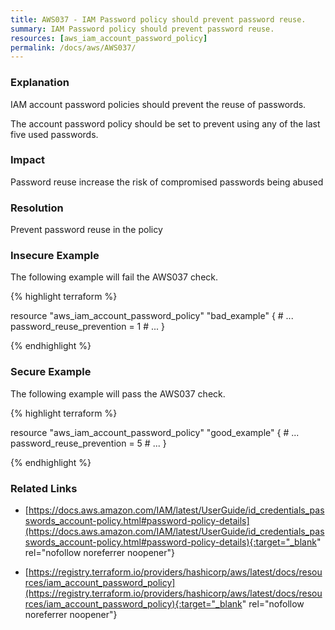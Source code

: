 ```yaml
---
title: AWS037 - IAM Password policy should prevent password reuse.
summary: IAM Password policy should prevent password reuse. 
resources: [aws_iam_account_password_policy] 
permalink: /docs/aws/AWS037/
---
```

### Explanation


IAM account password policies should prevent the reuse of passwords. 

The account password policy should be set to prevent using any of the last five used passwords.


### Impact
Password reuse increase the risk of compromised passwords being abused

### Resolution
Prevent password reuse in the policy



### Insecure Example

The following example will fail the AWS037 check.

{% highlight terraform %}

resource "aws_iam_account_password_policy" "bad_example" {
	# ...
	password_reuse_prevention = 1
	# ...
}

{% endhighlight %}



### Secure Example

The following example will pass the AWS037 check.

{% highlight terraform %}

resource "aws_iam_account_password_policy" "good_example" {
	# ...
	password_reuse_prevention = 5
	# ...
}

{% endhighlight %}



### Related Links


- [https://docs.aws.amazon.com/IAM/latest/UserGuide/id_credentials_passwords_account-policy.html#password-policy-details](https://docs.aws.amazon.com/IAM/latest/UserGuide/id_credentials_passwords_account-policy.html#password-policy-details){:target="_blank" rel="nofollow noreferrer noopener"}

- [https://registry.terraform.io/providers/hashicorp/aws/latest/docs/resources/iam_account_password_policy](https://registry.terraform.io/providers/hashicorp/aws/latest/docs/resources/iam_account_password_policy){:target="_blank" rel="nofollow noreferrer noopener"}


